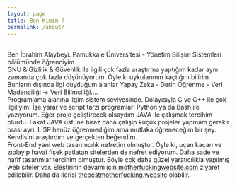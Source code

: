 ```yaml
---
layout: page
title: Ben Kimim ? 
permalink: /about/
---
```

​
<br>Ben İbrahim Alaybeyi. Pamukkale Üniversitesi - Yönetim Bilişim Sistemleri bölümünde öğrenciyim.
​
<br>GNU & Gizlilik & Güvenlik ile ilgili çok fazla araştırma yaptığım kadar aynı zamanda çok fazla düşünüyorum. Öyle ki uykularımın kaçtığını bilirim. Bunların dışında ilgi duyduğum alanlar Yapay Zeka - Derin Öğrenme - Veri Madenciliği -> Veri Bilimciliği.... 
​
<br>Programlama alanına ilgim sistem seviyesinde. Dolayısıyla C ve C++ ile çok ilgiliyim. İşe yarar ve script tarzı programları Python ya da Bash ile yazıyorum. Eğer proje geliştirecek olsaydım JAVA ile çalışmak tercihim olurdu. Fakat JAVA üstüne biraz daha çalışıp küçük projeler yapmam gerekir orası ayrı. LISP henüz öğrenmediğim ama mutlaka öğreneceğim bir şey. Kendisini araştırdım ve gerçekten beğendim. 
​
<br>Front-End yani web tasarımcılık nefretim olmuştur. Öyle ki, uçan kaçan ve zıplayıp havai fişek patlatan sitelerden de nefret ediyorum. Daha sade ve hafif tasarımlar tercihim olmuştur. Böyle çok daha güzel yaratıcılıkla yapılmış web siteler var. Eleştirinin devamı için <a href="http://motherfuckingwebsite.com/">motherfuckingwebsite.com</a> ziyaret edilebilir. Daha da ilerisi <a href="https://thebestmotherfucking.website/">thebestmotherfucking.website</a> olabilir.
​


